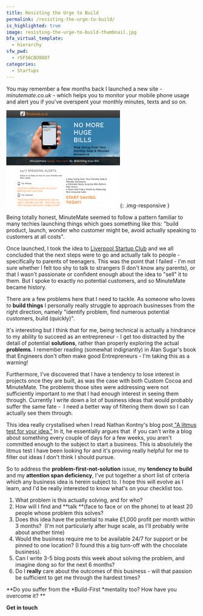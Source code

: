 ```yaml
---
title: Resisting the Urge to Build
permalink: /resisting-the-urge-to-build/
is_highlighted: true
image: resisting-the-urge-to-build-thumbnail.jpg
bfa_virtual_template:
  - hierarchy
sfw_pwd:
  - r5F56CBO08O7
categories:
  - Startups
---
```

You may remember a few months back I launched a new site - *minutemate.co.uk* - which helps you to monitor your mobile phone usage and alert you if you've overspent your monthly minutes, texts and so on.

![minutemate.co.uk](/img/minute-mate-home-page.png){: .img-responsive }

Being totally honest, MinuteMate seemed to follow a pattern familiar to many techies launching things which goes something like this: "build product, launch, wonder who customer might be, avoid actually speaking to customers at all costs".

Once launched, I took the idea to <a href="http://www.meetup.com/Liverpool-Startup-Club" target="_blank">Liverpool Startup Club</a> and we all concluded that the next steps were to go and actually talk to people - specifically to parents of teenagers. This was the point that I failed - I'm not sure whether I felt too shy to talk to strangers (I don't know any parents), or that I wasn't passionate or confident enough about the idea to "sell" it to them. But I spoke to exactly no potential customers, and so MinuteMate became history.

There are a few problems here that I need to tackle. As someone who loves to **build things** I personally really struggle to approach businesses from the right direction, namely "identify problem, find numerous potential customers, build (quickly)".

It's interesting but I think that for me, being technical is actually a hindrance to my ability to succeed as an entrepreneur - I get too distracted by the detail of potential **solutions**, rather than properly exploring the actual **problems**. I remember reading (somewhat indignantly) in Alan Sugar's book that Engineers don't often make good Entrepreneurs - I'm taking this as a warning!

Furthermore, I've discovered that I have a tendency to lose interest in projects once they are built, as was the case with both Custom Cocoa and MinuteMate. The problems those sites were addressing were not sufficiently important to me that I had enough interest in seeing them through. Currently I write down a lot of business ideas that would probably suffer the same fate -  I need a better way of filtering them down so I can actually see them through.

This idea really crystallised when I read Nathan Kontny's blog post<a href="http://ninjasandrobots.com/litmus-test/" target="_blank"> "A litmus test for your idea."</a> In it, he essentially argues that  if you can't write a blog about something every couple of days for a few weeks, you aren't committed enough to the subject to start a business. This is absolutely the litmus test I have been looking for and it's proving really helpful for me to filter out ideas I don't think I should pursue.

So to address the **problem-first-not-solution** issue, my **tendency to build** and my **attention span deficiency**, I've put together a short list of criteria which any business idea is herein subject to. I hope this will evolve as I learn, and I'd be really interested to know what's on your checklist too.

  1. What problem is this actually solving, and for who?
  2. How will I find and **talk **(face to face or on the phone) to at least 20 people whose problem this solves?
  3. Does this idea have the potential to make £1,000 profit per month within 3 months?  (I'm not particularly after huge scale, as I'll probably write about another time)
  4. Would the business require me to be available 24/7 for support or be pinned to one location? (I found this a big turn-off with the chocolate business).
  5. Can I write 3-5 blog posts this week about solving the problem, and imagine dong so for the next 6 months?
  6. Do I **really** care about the outcomes of this business - will that passion be sufficient to get me through the hardest times?

**Do you suffer from the *Build-First *mentality too? How have you overcome it?
**

**Get in touch**

